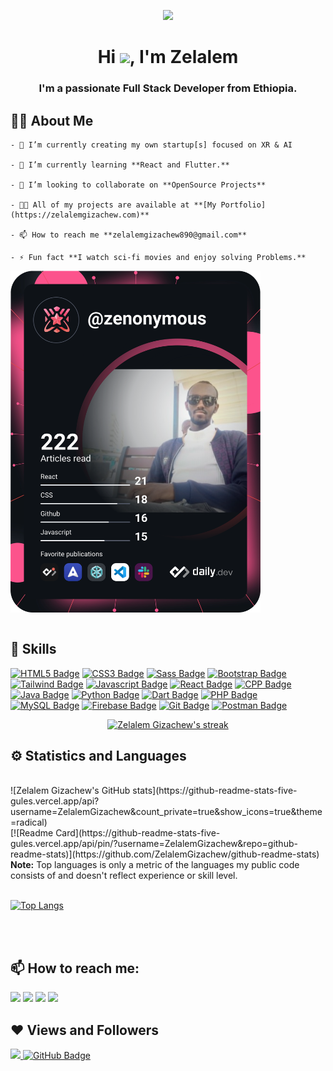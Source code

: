 <p align="center"><img height="auto" src="https://media.giphy.com/media/RbDKaczqWovIugyJmW/giphy.gif"/></p>
<h1 align="center">Hi <img src="https://raw.githubusercontent.com/MartinHeinz/MartinHeinz/master/wave.gif" width="30px">, I'm Zelalem</h1>
<h3 align="center">I'm a passionate Full Stack Developer from Ethiopia.</h3>


## :raising_hand_man: About Me

<table>
<tr>
    
    - 🔭 I’m currently creating my own startup[s] focused on XR & AI

    - 🌱 I’m currently learning **React and Flutter.**

    - 👯 I’m looking to collaborate on **OpenSource Projects**

    - 👨‍💻 All of my projects are available at **[My Portfolio](https://zelalemgizachew.com)**

    - 📫 How to reach me **zelalemgizachew890@gmail.com**

    - ⚡ Fun fact **I watch sci-fi movies and enjoy solving Problems.**

</tr>
    
<tr>
<a href="https://app.daily.dev/DailyDevTips"><img src="https://github.com/ZelalemGizachew/ZelalemGizachew/blob/master/devcard.svg" width="400" alt="Zelalem Gizachew's Dev Card"/></a>
</tr>
</table>

## 🚀 Skills

<!-- <p align="left"> 
    <a href="https://www.java.com" target="_blank"> <img src="https://img.icons8.com/color/48/000000/java-coffee-cup-logo.png"/> </a>
    <a href="https://reactjs.org/" target="_blank"> <img src="https://img.icons8.com/color/48/000000/react-native.png"/> </a>
    <a href="https://developer.mozilla.org/en-US/docs/Web/JavaScript" target="_blank"> <img src="https://img.icons8.com/color/48/000000/javascript.png"/> </a> 
    <a href="https://www.w3.org/html/" target="_blank"> <img src="https://img.icons8.com/color/48/000000/html-5.png"/> </a> 
    <a href="https://www.w3schools.com/css/" target="_blank"> <img src="https://img.icons8.com/color/48/000000/css3.png"/> </a> 
    <a href="https://getbootstrap.com" target="_blank"> <img src="https://img.icons8.com/color/48/000000/bootstrap.png"/> </a> 
    <a href="https://www.python.org" target="_blank"> <img src="https://img.icons8.com/color/48/000000/python.png"/> </a> 
    <a style="padding-right:8px;" href="https://www.mysql.com/" target="_blank"> <img src="https://img.icons8.com/fluent/50/000000/mysql-logo.png"/> </a>
    <a href="https://www.mongodb.com/" target="_blank"> <img src="https://raw.githubusercontent.com/devicons/devicon/master/icons/mongodb/mongodb-original-wordmark.svg" alt="mongodb" width="48" height="48"/> </a> 
    <a href="https://firebase.google.com/" target="_blank"> <img src="https://img.icons8.com/color/48/000000/firebase.png"/> </a> 
    <a href="https://postman.com" target="_blank"> <img src="https://www.vectorlogo.zone/logos/getpostman/getpostman-icon.svg" alt="postman" width="45" height="45"/> </a>   
    <a href="https://git-scm.com/" target="_blank"> <img src="https://img.icons8.com/color/48/000000/git.png"/> </a> 
    <a href="https://redux.js.org" target="_blank"> <img src="https://img.icons8.com/color/48/000000/redux.png"/> </a>
</p> -->

<!-- [![React Native Badge](https://img.shields.io/badge/-React_Native-f0f?style=for-the-badge&labelColor=black&logo=react&logoColor=f0f)](#) [![Nodejs Badge](https://img.shields.io/badge/-Nodejs-3C873A?style=for-the-badge&labelColor=black&logo=node.js&logoColor=3C873A)](#) [![Flutter Badge](https://img.shields.io/badge/-Flutter-104beb?style=for-the-badge&labelColor=black&logo=flutter&logoColor=104beb)](#) [![MongoDB Badge](https://img.shields.io/badge/-MongoDB-3f3e42?style=for-the-badge&labelColor=black&logo=mongodb&logoColor=3f3e42)](#)
 
-->

[![HTML5 Badge](https://img.shields.io/badge/-HTML5-f06529?style=for-the-badge&labelColor=black&logo=html5&logoColor=f06529)](#) [![CSS3 Badge](https://img.shields.io/badge/-CSS3-2965f1?style=for-the-badge&labelColor=black&logo=css3&logoColor=2965f1)](#) [![Sass Badge](https://img.shields.io/badge/Sass-c69?style=for-the-badge&labelColor=black&logo=sass&logoColor=c69)](#) [![Bootstrap Badge](https://img.shields.io/badge/-Bootstrap-563d7c?style=for-the-badge&labelColor=black&logo=Bootstrap&logoColor=563d7c)](#) [![Tailwind Badge](https://img.shields.io/badge/-Tailwind-61DBFB?style=for-the-badge&labelColor=black&logo=tailwindcss&logoColor=61DBFB)](#) [![Javascript Badge](https://img.shields.io/badge/-Javascript-F0DB4F?style=for-the-badge&labelColor=black&logo=javascript&logoColor=F0DB4F)](#) [![React Badge](https://img.shields.io/badge/-React-61DBFB?style=for-the-badge&labelColor=black&logo=react&logoColor=61DBFB)](#)  [![CPP Badge](https://img.shields.io/badge/-C++-044F88?style=for-the-badge&labelColor=black&logo=cplusplus&logoColor=044F88)](#) [![Java Badge](https://img.shields.io/badge/-Java-5382a1?style=for-the-badge&labelColor=black&logo=java&logoColor=5382a1)](#) [![Python Badge](https://img.shields.io/badge/-Python-4B8BBE?style=for-the-badge&labelColor=black&logo=python&logoColor=4B8BBE)](#) [![Dart Badge](https://img.shields.io/badge/-Dart-4597ce?style=for-the-badge&labelColor=black&logo=dart&logoColor=4597ce)](#) [![PHP Badge](https://img.shields.io/badge/-PHP-474A8A?style=for-the-badge&labelColor=black&logo=php&logoColor=474A8A)](#) [![MySQL Badge](https://img.shields.io/badge/-MySQL-00758F?style=for-the-badge&labelColor=black&logo=mysql&logoColor=00758F)](#) [![Firebase Badge](https://img.shields.io/badge/-Firebase-FFA611?style=for-the-badge&labelColor=black&logo=Firebase&logoColor=FFA611)](#) [![Git Badge](https://img.shields.io/badge/-Git-f34f29?style=for-the-badge&labelColor=black&logo=git&logoColor=f34f29)](#) [![Postman Badge](https://img.shields.io/badge/-Postman-EF5B25?style=for-the-badge&labelColor=black&logo=postman&logoColor=EF5B25)](#) 

<p align="center">
    <a href="https://github.com/ZelalemGizachew/github-readme-streak-stats">
        <img title="🔥 Get streak stats for your profile at git.io/streak-stats" alt="Zelalem Gizachew's streak" src="https://github-readme-streak-stats.herokuapp.com/?user=ZelalemGizachew&theme=black-ice&hide_border=true&stroke=0000&background=060A0CD0"/>
    </a>
</p>

## ⚙ Statistics and Languages 
  <br/>
    ![Zelalem Gizachew's GitHub stats](https://github-readme-stats-five-gules.vercel.app/api?username=ZelalemGizachew&count_private=true&show_icons=true&theme=radical)
    <br/>
    [![Readme Card](https://github-readme-stats-five-gules.vercel.app/api/pin/?username=ZelalemGizachew&repo=github-readme-stats)](https://github.com/ZelalemGizachew/github-readme-stats)
  <br/>
  <b>Note:</b> Top languages is only a metric of the languages my public code consists of and doesn't reflect experience or skill level.
<br/>
<br/>

[![Top Langs](https://github-readme-stats-five-gules.vercel.app/api/top-langs/?username=ZelalemGizachew&layout=compact)](https://github.com/ZelalemGizachew/github-readme-stats)

<!-- <a href="https://github.com/ZelalemGizachew/github-readme-activity-graph"><img alt="Zelalem Gizachew's Activity Graph" src="https://github-readme-stats-five-gules.vercel.app?username=ZelalemGizachew&bg_color=0D1117&color=5BCDEC&line=5BCDEC&point=FFFFFF&hide_border=true" /></a> -->

<br/>
<br/>

## 📫 How to reach me:
<p align="left">
  <a href = "https://t.me/zenonymous"><img src="https://img.icons8.com/color/48/000000/telegram-app--v1.png"/></a> <a href = "https://twitter.com/Zelalem25615527"><img src="https://img.icons8.com/fluent/48/000000/twitter.png"/></a> <a href = "https://www.instagram.com/zenonymous001/"><img src="https://img.icons8.com/fluent/48/000000/instagram-new.png"/></a> <a href = "https://www.youtube.com/channel/UC4YjaLM2VzG-sBDs84qEinw"><img src="https://img.icons8.com/color/48/000000/youtube-play.png"/></a>
</p>

## ❤ Views and Followers
<a href="https://github.com/ZelalemGizachew/github-profile-views-counter"><img src="https://komarev.com/ghpvc/?username=ZelalemGizachew">
</a>
<a href="https://github.com/ZelalemGizachew?tab=followers"><img src="https://img.shields.io/github/followers/ZelalemGizachew?label=Followers&style=social" alt="GitHub Badge"></a>
